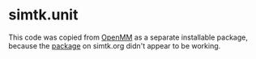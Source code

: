simtk.unit
==========

This code was copied from [OpenMM](https://simtk.org/home/openmm) as a separate installable package, because
the [package](https://simtk.org/home/python_units) on simtk.org didn't appear to be working.

